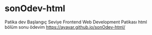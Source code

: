 # sonOdev-html
Patika dev Başlangıç Seviye Frontend Web Development Patikası html bölüm sonu ödevim 
https://ayayar.github.io/sonOdev-html/
